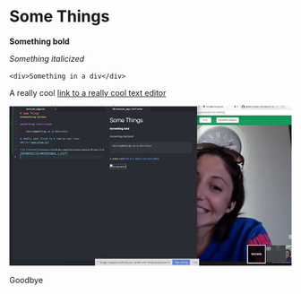 # Some Things
**Something bold**

*Something italicized*

    <div>Something in a div</div>

A really cool [link to a really cool text editor](www.atom.io)

![screenshot](https://github.com/dibiasemi/phase-0-gps-1/blob/master/Screen%20Shot%202017-06-27%20at%206.13.29%20PM.png)

Goodbye